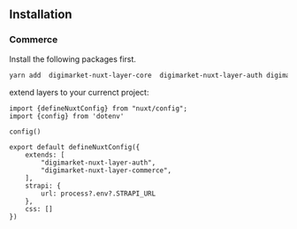 ## Installation

### Commerce

Install the following packages first.

```bash
yarn add  digimarket-nuxt-layer-core  digimarket-nuxt-layer-auth digimarket-nuxt-layer-commerce
```

extend layers to your currenct project:

```ts[nuxt.config.ts]
import {defineNuxtConfig} from "nuxt/config";
import {config} from 'dotenv'

config()

export default defineNuxtConfig({
    extends: [
        "digimarket-nuxt-layer-auth",
        "digimarket-nuxt-layer-commerce",
    ],
    strapi: {
        url: process?.env?.STRAPI_URL
    },
    css: []
})
```